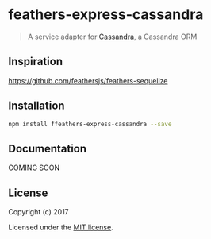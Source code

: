 # feathers-express-cassandra

> A service adapter for [Cassandra](https://github.com/masumsoft/express-cassandra), a Cassandra ORM

## Inspiration
https://github.com/feathersjs/feathers-sequelize

## Installation

```bash
npm install ffeathers-express-cassandra --save
```

## Documentation
COMING SOON

## License

Copyright (c) 2017

Licensed under the [MIT license](LICENSE).

